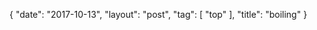 {
   "date": "2017-10-13",
   "layout": "post",
   "tag": [
      "top"
   ],
   "title": "boiling"
}

